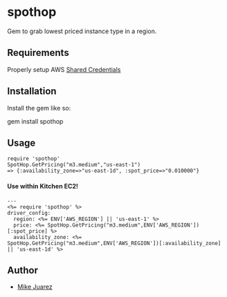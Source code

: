 # spothop

Gem to grab lowest priced instance type in a region.

## Requirements

Properly setup AWS [Shared Credentials](http://blogs.aws.amazon.com/security/post/Tx3D6U6WSFGOK2H/A-New-and-Standardized-Way-to-Manage-Credentials-in-the-AWS-SDKs)

## Installation

Install the gem like so:

  gem install spothop

## Usage

```
require 'spothop'
SpotHop.GetPricing("m3.medium","us-east-1")
=> {:availability_zone=>"us-east-1d", :spot_price=>"0.010000"}
```

#### Use within Kitchen EC2!

```
---
<%= require 'spothop' %>
driver_config:
  region: <%= ENV['AWS_REGION'] || 'us-east-1' %>
  price: <%= SpotHop.GetPricing("m3.medium",ENV['AWS_REGION'])[:spot_price] %>
  availability_zone: <%= SpotHop.GetPricing("m3.medium",ENV['AWS_REGION'])[:availability_zone] || 'us-east-1d' %>
```

## Author

* [Mike Juarez](https://github.com/mjuarez)

